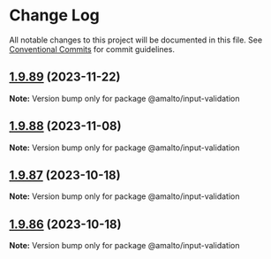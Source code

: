 # Change Log

All notable changes to this project will be documented in this file. See
[Conventional Commits](https://conventionalcommits.org) for commit guidelines.

## [1.9.89](https://github.com/amalto/platform6-ui-components/compare/@amalto/input-validation@1.9.88...@amalto/input-validation@1.9.89) (2023-11-22)

**Note:** Version bump only for package @amalto/input-validation

## [1.9.88](https://github.com/amalto/platform6-ui-components/compare/@amalto/input-validation@1.9.87...@amalto/input-validation@1.9.88) (2023-11-08)

**Note:** Version bump only for package @amalto/input-validation

## [1.9.87](https://github.com/amalto/platform6-ui-components/compare/@amalto/input-validation@1.9.86...@amalto/input-validation@1.9.87) (2023-10-18)

**Note:** Version bump only for package @amalto/input-validation

## [1.9.86](https://github.com/amalto/platform6-ui-components/compare/@amalto/input-validation@1.9.85...@amalto/input-validation@1.9.86) (2023-10-18)

**Note:** Version bump only for package @amalto/input-validation

